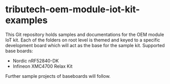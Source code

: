 # tributech-oem-module-iot-kit-examples
This Git repository holds samples and documentations for the OEM module IoT kit.
Each of the folders on root level is themed and keyed to a specific development board which will act as the base for the sample kit.
Supported base boards:

- Nordic nRF52840-DK
- Infineon XMC4700 Relax Kit

Further sample projects of baseboards will follow.
